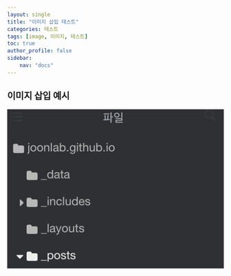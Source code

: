 ```yaml
---
layout: single
title: "이미지 삽입 테스트"
categories: 테스트
tags: [image, 이미지, 테스트]
toc: true
author_profile: false
sidebar:
    nav: "docs"
---
```


## 이미지 삽입 예시

![image-20241104073010608](../images/2024-11-04-image-tutorial/image-20241104073010608.png)